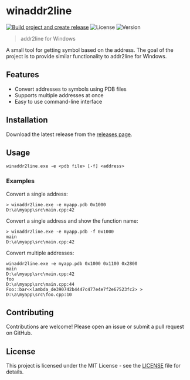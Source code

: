 # winaddr2line

[![Build project and create release](https://github.com/McCzarny/winaddr2line/actions/workflows/build-release.yml/badge.svg)](https://github.com/McCzarny/winaddr2line/actions/workflows/build-release.yml)
![License](https://img.shields.io/github/license/McCzarny/winaddr2line)
![Version](https://img.shields.io/github/v/release/McCzarny/winaddr2line)

> addr2line for Windows

A small tool for getting symbol based on the address. The goal of the project is to provide similar functionality to addr2line for Windows. 

## Features
- Convert addresses to symbols using PDB files
- Supports multiple addresses at once
- Easy to use command-line interface

## Installation
Download the latest release from the [releases page](https://github.com/McCzarny/winaddr2line/releases).

## Usage
```
winaddr2line.exe -e <pdb file> [-f] <address>
```

### Examples
Convert a single address:
```
> winaddr2line.exe -e myapp.pdb 0x1000
D:\a\myapp\src\main.cpp:42
```

Convert a single address and show the function name:
```
> winaddr2line.exe -e myapp.pdb -f 0x1000
main
D:\a\myapp\src\main.cpp:42
```

Convert multiple addresses:
```
winaddr2line.exe -e myapp.pdb 0x1000 0x1100 0x2800
main
D:\a\myapp\src\main.cpp:42
foo
D:\a\myapp\src\main.cpp:44
Foo::bar<<lambda_de390742b4447c477e4e7f2e67523fc2> >
D:\a\myapp\src\foo.cpp:10
```

## Contributing
Contributions are welcome! Please open an issue or submit a pull request on GitHub.

## License
This project is licensed under the MIT License - see the [LICENSE](LICENSE) file for details.
